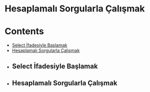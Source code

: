 # Hesaplamalı Sorgularla Çalışmak

# Contents
* [Select İfadesiyle Başlamak](#select)
* [Hesaplamalı Sorgularla Çalışmak](#hesaplamali-sorgular)

- ## Select İfadesiyle Başlamak <a name="select"></a>














- ## Hesaplamalı Sorgularla Çalışmak <a name="hesaplamali-sorgular"></a>
